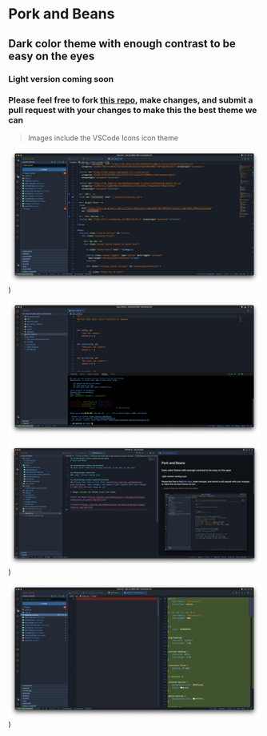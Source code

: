 # Pork and Beans

## Dark color theme with enough contrast to be easy on the eyes

### Light version coming soon

### Please feel free to fork [this repo](https://github.com/rwedmonds/pork-and-beans), make changes, and submit a pull request with your changes to make this the best theme we can

> Images include the VSCode Icons icon theme

![HTML](https://github.com/rwedmonds/pork-and-beans/blob/main/images/commit.png?raw=true))

![Terminal](https://github.com/rwedmonds/pork-and-beans/blob/main/images/oh-my.png?raw=true)

![Markdown Preview](https://github.com/rwedmonds/pork-and-beans/blob/main/images/markdown.png?raw=true))

![Git Diff](https://github.com/rwedmonds/pork-and-beans/blob/main/images/git-diff.png?raw=true))
